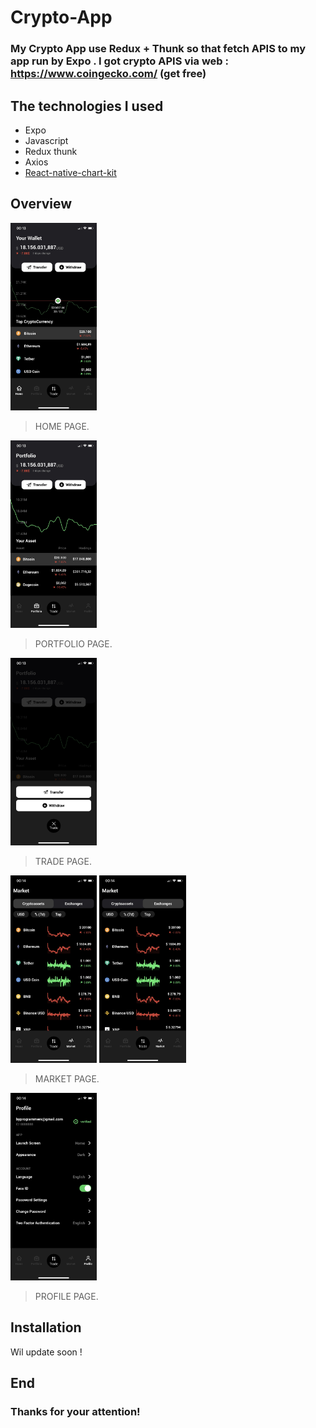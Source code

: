 # Crypto-App
### My Crypto App use Redux + Thunk so that fetch APIS to my app run by Expo . I got crypto APIS via web : https://www.coingecko.com/ (get free)
## The technologies I used

- Expo
- Javascript
- Redux thunk
- Axios
- [React-native-chart-kit](https://github.com/indiespirit/react-native-chart-kit)

## Overview
<img src="https://github.com/FromSunNews/Crypto-App/blob/master/assets/overview/home.jpg?raw=true" height="300">

> HOME PAGE.
<img src="https://github.com/FromSunNews/Crypto-App/blob/master/assets/overview/Portfolio.jpg?raw=true" height="300">

> PORTFOLIO PAGE.
<img src="https://github.com/FromSunNews/Crypto-App/blob/master/assets/overview/Trade.jpg?raw=true" height="300">

> TRADE PAGE.

<p float="left">
  <img src="https://github.com/FromSunNews/Crypto-App/blob/master/assets/overview/market1.jpg?raw=true" height="300"/>
  <img src="https://github.com/FromSunNews/Crypto-App/blob/master/assets/overview/market2.jpg?raw=true" height="300"/>
</p>

> MARKET PAGE.

<img src="https://github.com/FromSunNews/Crypto-App/blob/master/assets/overview/Profile.jpg?raw=true" height="300">

> PROFILE PAGE.

## Installation

Wil update soon !
## End
### Thanks for your attention!
